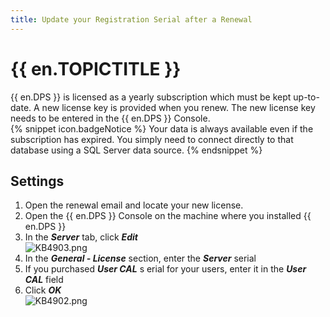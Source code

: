 ```yaml
---
title: Update your Registration Serial after a Renewal
---
```

# {{ en.TOPICTITLE }}
{{ en.DPS }} is licensed as a yearly subscription which must be kept up-to-date. A new license key is provided when you renew. The new license key needs to be entered in the {{ en.DPS }} Console.  
{% snippet icon.badgeNotice %}
Your data is always available even if the subscription has expired. You simply need to connect directly to that database using a SQL Server data source.
{% endsnippet %}  

## Settings
1. Open the renewal email and locate your new license.
2. Open the {{ en.DPS }} Console on the machine where you installed {{ en.DPS }}
3. In the ***Server*** tab, click ***Edit***  
![KB4903.png](/img/en/kb/KB4903.png)
1. In the ***General - License*** section, enter the ***Server*** serial
2. If you purchased ***User CAL*** &#32; s erial for your users, enter it in the ***User CAL*** field
3. Click ***OK***  
![KB4902.png](/img/en/kb/KB4902.png)
